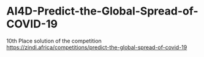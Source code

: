 # AI4D-Predict-the-Global-Spread-of-COVID-19
10th Place solution of the competition
https://zindi.africa/competitions/predict-the-global-spread-of-covid-19
